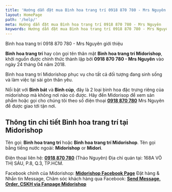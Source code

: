 ```yaml
---
title: 'Hướng dẫn đặt mua Bình hoa trang trí 0918 870 780 - Mrs Nguyên'
layout: HomePage
path: '/help/'
meta: Hướng dẫn đặt mua Bình hoa trang trí 0918 870 780 - Mrs Nguyên
keywords: Hướng dẫn đặt mua Bình hoa trang trí 0918 870 780 - Mrs Nguyên
---
```


Bình hoa trang trí 0918 870 780 - Mrs Nguyên giới thiệu

**Bình hoa trang trí** hay còn gọi tên thân mật **Bình hoa trang trí Midorishop**, khởi nguồn được chính thức thành lập bởi **0918 870 780 - Mrs Nguyên** vào ngày 24 tháng 04 năm 2018.

Bình hoa trang trí Midorishop phục vụ cho tất cả đối tượng đang sinh sống và làm việc tại sài gòn thân yêu.

Nổi bật với **Bình bát** và **Bình cúp**, đây là 2 loại bình hoa đặc trưng riêng của midorishop mà không nơi nào có được. Hãy đến Midorisop để xem sản phẩm hoặc gọi cho chúng tôi theo số điện thoại [**0918 870 780**](tel:+84-918-870-780) Mrs Nguyên để được giao tới tận nơi.

## Thông tin chi tiết Bình hoa trang trí tại Midorishop

Tên gọi: **Bình hoa trang trí** hoặc **Bình hoa trang trí Midorishop**.
Tên gọi bằng tiếng nước ngoài: **Midorishop** or **Midori**.

Điện thoại liên hệ: [**0918 870 780**](tel:+84918870780) (Thảo Nguyên)
Địa chỉ quán tại: 168A VÕ THỊ SÁU, P.8, Q.3, TP.HCM.

Facebook chính của Midorishop: [**Midorishop Facebook Page**](https://www.facebook.com/dotrangtricuoi)
Đặt hàng & Nhắn tin Message, Chăm sóc khách hàng qua Facebook: [**Send Message, Order, CSKH via Fanpage Midorishop**](https://www.facebook.com/dotrangtricuoi)
